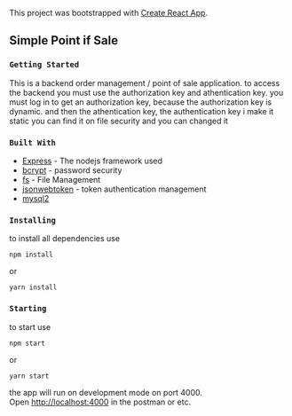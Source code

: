 This project was bootstrapped with [Create React App](https://github.com/facebook/create-react-app).

## Simple Point if Sale
### `Getting Started`

This is a backend order management / point of sale application.
to access the backend you must use the authorization key and athentication key.
you must log in to get an authorization key, because the authorization key is dynamic.
and then the athentication key, the authentication key i make it static you can find it on file security and you can changed it

### `Built With`

* [Express](https://expressjs.com/) - The nodejs framework used
* [bcrypt](https://www.npmjs.com/package/bcryptjs/v/1.0.2) - password security
* [fs](https://nodejs.org/api/fs.html) - File Management
* [jsonwebtoken](https://jwt.io/) - token authentication management
* [mysql2](https://www.npmjs.com/package/mysql2)

### `Installing`
to install all dependencies use 
```
npm install
```
or
```
yarn install
```
### `Starting`
to start use 
```
npm start
```
or
```
yarn start
```
the app will run on development mode on port 4000.<br />
Open [http://localhost:4000](http://localhost:4000) in the postman or etc.

